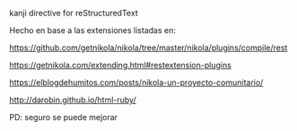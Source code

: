 kanji directive for reStructuredText

Hecho en base a las extensiones listadas en:

https://github.com/getnikola/nikola/tree/master/nikola/plugins/compile/rest

https://getnikola.com/extending.html#restextension-plugins

https://elblogdehumitos.com/posts/nikola-un-proyecto-comunitario/

http://darobin.github.io/html-ruby/

PD: seguro se puede mejorar
